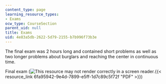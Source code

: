 ```yaml
---
content_type: page
learning_resource_types:
- Exams
ocw_type: CourseSection
parent_uid: null
title: Exams
uid: 4e83a5db-2622-5d79-2155-b7b996f73b3e
---
```


The final exam was 2 hours long and contained short problems as well as two longer problems about burglars and reaching the center in continuous time.

Final exam (![This resource may not render correctly in a screen reader.](/images/inacessible.gif){{< resource_link 6fa95942-9e4d-7899-e5ff-1d7c89c5f72f "PDF" >}})